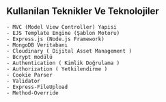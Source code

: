 ## Kullanilan Teknikler Ve Teknolojiler
    - MVC (Model View Controller) Yapisi
    - EJS Template Engine (Şablon Motoru)
    - Express.js (Node.js Framework)
    - MongoDB Veritabanı
    - Cloudinary ( Dijital Asset Management )
    - Bcrypt modülü
    - Authentication ( Kimlik Doğrulama )
    - Authorization ( Yetkilendirme )
    - Cookie Parser
    - Validator
    - Express-FileUpload
    - Method-Override